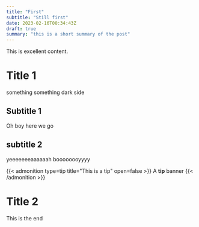 ```yaml
---
title: "First"
subtitle: "Still first"
date: 2023-02-16T00:34:43Z
draft: true
summary: "this is a short summary of the post"
---
```


This is excellent content.

# Title 1

something something dark side

## Subtitle 1

Oh boy here we go

## subtitle 2

yeeeeeeeaaaaaah boooooooyyyy

{{< admonition type=tip title="This is a tip" open=false >}}
A **tip** banner
{{< /admonition >}}

# Title 2

This is the end